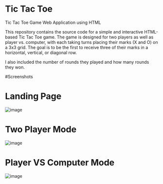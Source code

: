 # Tic Tac Toe
Tic Tac Toe Game Web Application using HTML 

This repository contains the source code for a simple and interactive HTML-based Tic Tac Toe game. The game is designed for two players as well as player vs. computer, with each taking turns placing their marks (X and O) on a 3x3 grid. The goal is to be the first to receive three of their marks in a horizontal, vertical, or diagonal row.

I also included the number of rounds they played and how many rounds they won.

#Screenshots
# Landing Page
![image](https://github.com/user-attachments/assets/de7c74ce-39a4-4c13-bcef-c92bca80a1ba)

# Two Player Mode
![image](https://github.com/user-attachments/assets/d7d12f50-254b-4cc4-8b28-1127a08020fa)

# Player VS Computer Mode
![image](https://github.com/user-attachments/assets/d8ee57d7-4a25-4a14-84c3-6d820c58d283)

